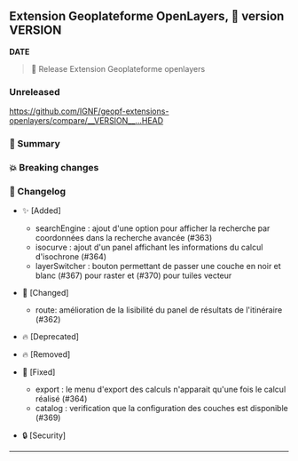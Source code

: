 ## Extension Geoplateforme OpenLayers, 🔖 version __VERSION__

__DATE__
> 🚀 Release Extension Geoplateforme openlayers

### Unreleased

<https://github.com/IGNF/geopf-extensions-openlayers/compare/__VERSION__...HEAD>

### 🎉 Summary

### 💥 Breaking changes

### 📖 Changelog

* ✨ [Added]

  - searchEngine : ajout d'une option pour afficher la recherche par coordonnées dans la recherche avancée (#363)
  - isocurve : ajout d'un panel affichant les informations du calcul d'isochrone (#364)
  - layerSwitcher : bouton permettant de passer une couche en noir et blanc (#367) pour raster et (#370) pour tuiles vecteur

* 🔨 [Changed]

  - route: amélioration de la lisibilité du panel de résultats de l'itinéraire (#362)

* 🔥 [Deprecated]

* 🔥 [Removed]

* 🐛 [Fixed]

  - export : le menu d'export des calculs n'apparait qu'une fois le calcul réalisé (#364)
  - catalog : verification que la configuration des couches est disponible (#369)

* 🔒 [Security]


---
